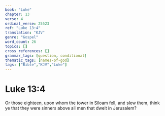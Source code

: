 ```yaml
---
book: "Luke"
chapter: 13
verse: 4
ordinal_verse: 25523
ref: "Luke 13:4"
translation: "KJV"
genre: "Gospel"
word_count: 26
topics: []
cross_references: []
grammar_tags: [question, conditional]
thematic_tags: [names-of-god]
tags: ["Bible","KJV","Luke"]
---
```


# Luke 13:4

Or those eighteen, upon whom the tower in Siloam fell, and slew them, think ye that they were sinners above all men that dwelt in Jerusalem?
